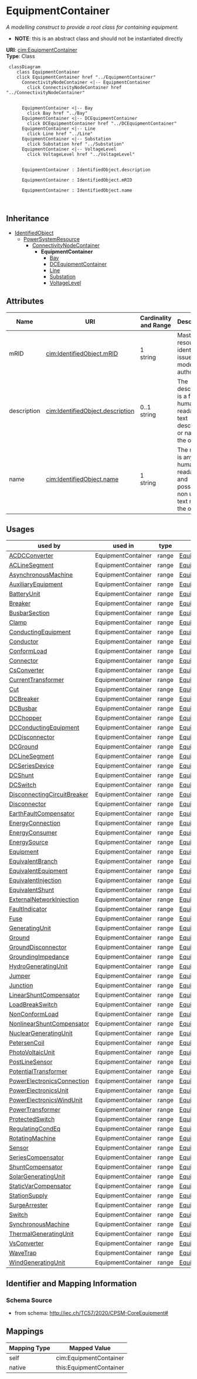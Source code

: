 # EquipmentContainer


_A modelling construct to provide a root class for containing equipment._




* __NOTE__: this is an abstract class and should not be instantiated directly


**URI**: [cim:EquipmentContainer](http://iec.ch/TC57/CIM100#EquipmentContainer)<br />
**Type**: Class




```mermaid
 classDiagram
    class EquipmentContainer
    click EquipmentContainer href "../EquipmentContainer"
      ConnectivityNodeContainer <|-- EquipmentContainer
        click ConnectivityNodeContainer href "../ConnectivityNodeContainer"
      

      EquipmentContainer <|-- Bay
        click Bay href "../Bay"
      EquipmentContainer <|-- DCEquipmentContainer
        click DCEquipmentContainer href "../DCEquipmentContainer"
      EquipmentContainer <|-- Line
        click Line href "../Line"
      EquipmentContainer <|-- Substation
        click Substation href "../Substation"
      EquipmentContainer <|-- VoltageLevel
        click VoltageLevel href "../VoltageLevel"
      
      
      EquipmentContainer : IdentifiedObject.description
        
      EquipmentContainer : IdentifiedObject.mRID
        
      EquipmentContainer : IdentifiedObject.name
        
      
```





## Inheritance
* [IdentifiedObject](IdentifiedObject.md)
    * [PowerSystemResource](PowerSystemResource.md)
        * [ConnectivityNodeContainer](ConnectivityNodeContainer.md)
            * **EquipmentContainer**
                * [Bay](Bay.md)
                * [DCEquipmentContainer](DCEquipmentContainer.md)
                * [Line](Line.md)
                * [Substation](Substation.md)
                * [VoltageLevel](VoltageLevel.md)



## Attributes


| Name | URI | Cardinality and Range | Description | Inheritance |
| ---  | --- | --- | --- | --- |
| mRID | [cim:IdentifiedObject.mRID](http://iec.ch/TC57/CIM100#IdentifiedObject.mRID) | 1 <br />  string  | Master resource identifier issued by a model authority | [IdentifiedObject](IdentifiedObject.md) |
| description | [cim:IdentifiedObject.description](http://iec.ch/TC57/CIM100#IdentifiedObject.description) | 0..1 <br />  string  | The description is a free human readable text describing or naming the object | [IdentifiedObject](IdentifiedObject.md) |
| name | [cim:IdentifiedObject.name](http://iec.ch/TC57/CIM100#IdentifiedObject.name) | 1 <br />  string  | The name is any free human readable and possibly non unique text naming the o... | [IdentifiedObject](IdentifiedObject.md) |





## Usages

| used by | used in | type | used |
| ---  | --- | --- | --- |
| [ACDCConverter](ACDCConverter.md) | EquipmentContainer | range | [EquipmentContainer](EquipmentContainer.md) |
| [ACLineSegment](ACLineSegment.md) | EquipmentContainer | range | [EquipmentContainer](EquipmentContainer.md) |
| [AsynchronousMachine](AsynchronousMachine.md) | EquipmentContainer | range | [EquipmentContainer](EquipmentContainer.md) |
| [AuxiliaryEquipment](AuxiliaryEquipment.md) | EquipmentContainer | range | [EquipmentContainer](EquipmentContainer.md) |
| [BatteryUnit](BatteryUnit.md) | EquipmentContainer | range | [EquipmentContainer](EquipmentContainer.md) |
| [Breaker](Breaker.md) | EquipmentContainer | range | [EquipmentContainer](EquipmentContainer.md) |
| [BusbarSection](BusbarSection.md) | EquipmentContainer | range | [EquipmentContainer](EquipmentContainer.md) |
| [Clamp](Clamp.md) | EquipmentContainer | range | [EquipmentContainer](EquipmentContainer.md) |
| [ConductingEquipment](ConductingEquipment.md) | EquipmentContainer | range | [EquipmentContainer](EquipmentContainer.md) |
| [Conductor](Conductor.md) | EquipmentContainer | range | [EquipmentContainer](EquipmentContainer.md) |
| [ConformLoad](ConformLoad.md) | EquipmentContainer | range | [EquipmentContainer](EquipmentContainer.md) |
| [Connector](Connector.md) | EquipmentContainer | range | [EquipmentContainer](EquipmentContainer.md) |
| [CsConverter](CsConverter.md) | EquipmentContainer | range | [EquipmentContainer](EquipmentContainer.md) |
| [CurrentTransformer](CurrentTransformer.md) | EquipmentContainer | range | [EquipmentContainer](EquipmentContainer.md) |
| [Cut](Cut.md) | EquipmentContainer | range | [EquipmentContainer](EquipmentContainer.md) |
| [DCBreaker](DCBreaker.md) | EquipmentContainer | range | [EquipmentContainer](EquipmentContainer.md) |
| [DCBusbar](DCBusbar.md) | EquipmentContainer | range | [EquipmentContainer](EquipmentContainer.md) |
| [DCChopper](DCChopper.md) | EquipmentContainer | range | [EquipmentContainer](EquipmentContainer.md) |
| [DCConductingEquipment](DCConductingEquipment.md) | EquipmentContainer | range | [EquipmentContainer](EquipmentContainer.md) |
| [DCDisconnector](DCDisconnector.md) | EquipmentContainer | range | [EquipmentContainer](EquipmentContainer.md) |
| [DCGround](DCGround.md) | EquipmentContainer | range | [EquipmentContainer](EquipmentContainer.md) |
| [DCLineSegment](DCLineSegment.md) | EquipmentContainer | range | [EquipmentContainer](EquipmentContainer.md) |
| [DCSeriesDevice](DCSeriesDevice.md) | EquipmentContainer | range | [EquipmentContainer](EquipmentContainer.md) |
| [DCShunt](DCShunt.md) | EquipmentContainer | range | [EquipmentContainer](EquipmentContainer.md) |
| [DCSwitch](DCSwitch.md) | EquipmentContainer | range | [EquipmentContainer](EquipmentContainer.md) |
| [DisconnectingCircuitBreaker](DisconnectingCircuitBreaker.md) | EquipmentContainer | range | [EquipmentContainer](EquipmentContainer.md) |
| [Disconnector](Disconnector.md) | EquipmentContainer | range | [EquipmentContainer](EquipmentContainer.md) |
| [EarthFaultCompensator](EarthFaultCompensator.md) | EquipmentContainer | range | [EquipmentContainer](EquipmentContainer.md) |
| [EnergyConnection](EnergyConnection.md) | EquipmentContainer | range | [EquipmentContainer](EquipmentContainer.md) |
| [EnergyConsumer](EnergyConsumer.md) | EquipmentContainer | range | [EquipmentContainer](EquipmentContainer.md) |
| [EnergySource](EnergySource.md) | EquipmentContainer | range | [EquipmentContainer](EquipmentContainer.md) |
| [Equipment](Equipment.md) | EquipmentContainer | range | [EquipmentContainer](EquipmentContainer.md) |
| [EquivalentBranch](EquivalentBranch.md) | EquipmentContainer | range | [EquipmentContainer](EquipmentContainer.md) |
| [EquivalentEquipment](EquivalentEquipment.md) | EquipmentContainer | range | [EquipmentContainer](EquipmentContainer.md) |
| [EquivalentInjection](EquivalentInjection.md) | EquipmentContainer | range | [EquipmentContainer](EquipmentContainer.md) |
| [EquivalentShunt](EquivalentShunt.md) | EquipmentContainer | range | [EquipmentContainer](EquipmentContainer.md) |
| [ExternalNetworkInjection](ExternalNetworkInjection.md) | EquipmentContainer | range | [EquipmentContainer](EquipmentContainer.md) |
| [FaultIndicator](FaultIndicator.md) | EquipmentContainer | range | [EquipmentContainer](EquipmentContainer.md) |
| [Fuse](Fuse.md) | EquipmentContainer | range | [EquipmentContainer](EquipmentContainer.md) |
| [GeneratingUnit](GeneratingUnit.md) | EquipmentContainer | range | [EquipmentContainer](EquipmentContainer.md) |
| [Ground](Ground.md) | EquipmentContainer | range | [EquipmentContainer](EquipmentContainer.md) |
| [GroundDisconnector](GroundDisconnector.md) | EquipmentContainer | range | [EquipmentContainer](EquipmentContainer.md) |
| [GroundingImpedance](GroundingImpedance.md) | EquipmentContainer | range | [EquipmentContainer](EquipmentContainer.md) |
| [HydroGeneratingUnit](HydroGeneratingUnit.md) | EquipmentContainer | range | [EquipmentContainer](EquipmentContainer.md) |
| [Jumper](Jumper.md) | EquipmentContainer | range | [EquipmentContainer](EquipmentContainer.md) |
| [Junction](Junction.md) | EquipmentContainer | range | [EquipmentContainer](EquipmentContainer.md) |
| [LinearShuntCompensator](LinearShuntCompensator.md) | EquipmentContainer | range | [EquipmentContainer](EquipmentContainer.md) |
| [LoadBreakSwitch](LoadBreakSwitch.md) | EquipmentContainer | range | [EquipmentContainer](EquipmentContainer.md) |
| [NonConformLoad](NonConformLoad.md) | EquipmentContainer | range | [EquipmentContainer](EquipmentContainer.md) |
| [NonlinearShuntCompensator](NonlinearShuntCompensator.md) | EquipmentContainer | range | [EquipmentContainer](EquipmentContainer.md) |
| [NuclearGeneratingUnit](NuclearGeneratingUnit.md) | EquipmentContainer | range | [EquipmentContainer](EquipmentContainer.md) |
| [PetersenCoil](PetersenCoil.md) | EquipmentContainer | range | [EquipmentContainer](EquipmentContainer.md) |
| [PhotoVoltaicUnit](PhotoVoltaicUnit.md) | EquipmentContainer | range | [EquipmentContainer](EquipmentContainer.md) |
| [PostLineSensor](PostLineSensor.md) | EquipmentContainer | range | [EquipmentContainer](EquipmentContainer.md) |
| [PotentialTransformer](PotentialTransformer.md) | EquipmentContainer | range | [EquipmentContainer](EquipmentContainer.md) |
| [PowerElectronicsConnection](PowerElectronicsConnection.md) | EquipmentContainer | range | [EquipmentContainer](EquipmentContainer.md) |
| [PowerElectronicsUnit](PowerElectronicsUnit.md) | EquipmentContainer | range | [EquipmentContainer](EquipmentContainer.md) |
| [PowerElectronicsWindUnit](PowerElectronicsWindUnit.md) | EquipmentContainer | range | [EquipmentContainer](EquipmentContainer.md) |
| [PowerTransformer](PowerTransformer.md) | EquipmentContainer | range | [EquipmentContainer](EquipmentContainer.md) |
| [ProtectedSwitch](ProtectedSwitch.md) | EquipmentContainer | range | [EquipmentContainer](EquipmentContainer.md) |
| [RegulatingCondEq](RegulatingCondEq.md) | EquipmentContainer | range | [EquipmentContainer](EquipmentContainer.md) |
| [RotatingMachine](RotatingMachine.md) | EquipmentContainer | range | [EquipmentContainer](EquipmentContainer.md) |
| [Sensor](Sensor.md) | EquipmentContainer | range | [EquipmentContainer](EquipmentContainer.md) |
| [SeriesCompensator](SeriesCompensator.md) | EquipmentContainer | range | [EquipmentContainer](EquipmentContainer.md) |
| [ShuntCompensator](ShuntCompensator.md) | EquipmentContainer | range | [EquipmentContainer](EquipmentContainer.md) |
| [SolarGeneratingUnit](SolarGeneratingUnit.md) | EquipmentContainer | range | [EquipmentContainer](EquipmentContainer.md) |
| [StaticVarCompensator](StaticVarCompensator.md) | EquipmentContainer | range | [EquipmentContainer](EquipmentContainer.md) |
| [StationSupply](StationSupply.md) | EquipmentContainer | range | [EquipmentContainer](EquipmentContainer.md) |
| [SurgeArrester](SurgeArrester.md) | EquipmentContainer | range | [EquipmentContainer](EquipmentContainer.md) |
| [Switch](Switch.md) | EquipmentContainer | range | [EquipmentContainer](EquipmentContainer.md) |
| [SynchronousMachine](SynchronousMachine.md) | EquipmentContainer | range | [EquipmentContainer](EquipmentContainer.md) |
| [ThermalGeneratingUnit](ThermalGeneratingUnit.md) | EquipmentContainer | range | [EquipmentContainer](EquipmentContainer.md) |
| [VsConverter](VsConverter.md) | EquipmentContainer | range | [EquipmentContainer](EquipmentContainer.md) |
| [WaveTrap](WaveTrap.md) | EquipmentContainer | range | [EquipmentContainer](EquipmentContainer.md) |
| [WindGeneratingUnit](WindGeneratingUnit.md) | EquipmentContainer | range | [EquipmentContainer](EquipmentContainer.md) |






## Identifier and Mapping Information







### Schema Source


* from schema: http://iec.ch/TC57/2020/CPSM-CoreEquipment#





## Mappings

| Mapping Type | Mapped Value |
| ---  | ---  |
| self | cim:EquipmentContainer |
| native | this:EquipmentContainer |




